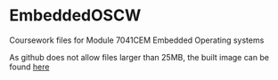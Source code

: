 # EmbeddedOSCW
Coursework files for Module 7041CEM Embedded Operating systems

As github does not allow files larger than 25MB, the built image can be found [here](https://livecoventryac-my.sharepoint.com/:f:/r/personal/shaikhm17_uni_coventry_ac_uk/Documents/Image%20File%20for%20Coursework%207041CEM?csf=1&web=1&e=8gHIzG)

